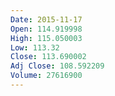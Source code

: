 ```yaml
---
Date: 2015-11-17
Open: 114.919998
High: 115.050003
Low: 113.32
Close: 113.690002
Adj Close: 108.592209
Volume: 27616900
---
```

